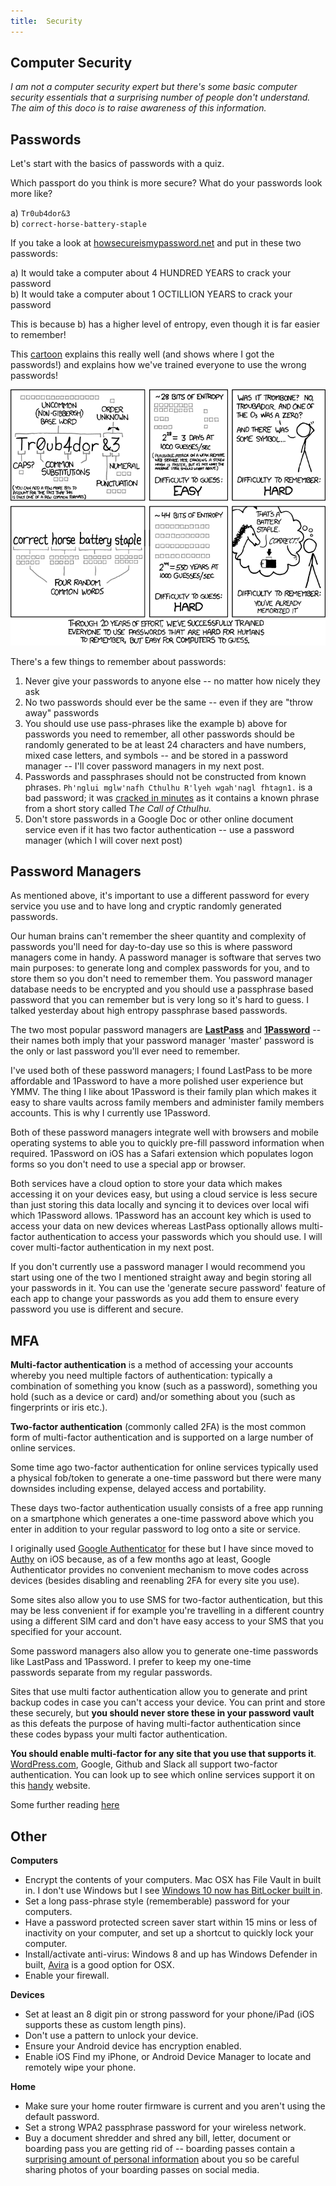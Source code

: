 ```yaml
---
title:  Security
---
```


## Computer Security

_I am not a computer security expert but there's some basic computer security essentials that a surprising number of people don't understand. The aim of this doco is to raise awareness of this information._

## Passwords

Let's start with the basics of passwords with a quiz.

Which passport do you think is more secure? What do your passwords look more like?

a) `Tr0ub4dor&3`\
b) `correct-horse-battery-staple`

If you take a look at [howsecureismypassword.net](https://howsecureismypassword.net/) and put in these two passwords:

a) It would take a computer about 4 HUNDRED YEARS to crack your password\
b) It would take a computer about 1 OCTILLION YEARS to crack your password

This is because b) has a higher level of entropy, even though it is far easier to remember!

This [cartoon](https://xkcd.com/936/) explains this really well (and shows where I got the passwords!) and explains how we've trained everyone to use the wrong passwords!

![password_strength](/media/password_strength.png)

There's a few things to remember about passwords:

1.  Never give your passwords to anyone else -- no matter how nicely they ask
2.  No two passwords should ever be the same -- even if they are "throw away" passwords
3.  You should use use pass-phrases like the example b) above for passwords you need to remember, all other passwords should be randomly generated to be at least 24 characters and have numbers, mixed case letters, and symbols -- and be stored in a password manager -- I'll cover password managers in my next post.
4.  Passwords and passphrases should not be constructed from known phrases. `Ph'nglui mglw'nafh Cthulhu R'lyeh wgah'nagl fhtagn1.` is a bad password; it was [cracked in minutes](https://arstechnica.com/security/2013/08/thereisnofatebutwhatwemake-turbo-charged-cracking-comes-to-long-passwords/) as it contains a known phrase from a short story called T*he Call of Cthulhu.*
5.  Don't store passwords in a Google Doc or other online document service even if it has two factor authentication -- use a password manager (which I will cover next post)

## Password Managers

As mentioned above, it's important to use a different password for every service you use and to have long and cryptic randomly generated passwords.

Our human brains can't remember the sheer quantity and complexity of passwords you'll need for day-to-day use so this is where password managers come in handy. A password manager is software that serves two main purposes: to generate long and complex passwords for you, and to store them so you don't need to remember them. You password manager database needs to be encrypted and you should use a passphrase based password that you can remember but is very long so it's hard to guess. I talked yesterday about high entropy passphrase based passwords.

The two most popular password managers are **[LastPass](https://www.lastpass.com/)** and **[1Password](https://1password.com/)** -- their names both imply that your password manager 'master' password is the only or last password you'll ever need to remember.

I've used both of these password managers; I found LastPass to be more affordable and 1Password to have a more polished user experience but YMMV. The thing I like about 1Password is their family plan which makes it easy to share vaults across family members and administer family members accounts. This is why I currently use 1Password.

Both of these password managers integrate well with browsers and mobile operating systems to able you to quickly pre-fill password information when required. 1Password on iOS has a Safari extension which populates logon forms so you don't need to use a special app or browser.

Both services have a cloud option to store your data which makes accessing it on your devices easy, but using a cloud service is less secure than just storing this data locally and syncing it to devices over local wifi which 1Password allows. 1Password has an account key which is used to access your data on new devices whereas LastPass optionally allows multi-factor authentication to access your passwords which you should use. I will cover multi-factor authentication in my next post.

If you don't currently use a password manager I would recommend you start using one of the two I mentioned straight away and begin storing all your passwords in it. You can use the 'generate secure password' feature of each app to change your passwords as you add them to ensure every password you use is different and secure.

## MFA

**Multi-factor authentication** is a method of accessing your accounts whereby you need multiple factors of authentication: typically a combination of something you know (such as a password), something you hold (such as a device or card) and/or something about you (such as fingerprints or iris etc.).

**Two-factor authentication** (commonly called 2FA) is the most common form of multi-factor authentication and is supported on a large number of online services.

Some time ago two-factor authentication for online services typically used a physical fob/token to generate a one-time password but there were many downsides including expense, delayed access and portability.

These days two-factor authentication usually consists of a free app running on a smartphone which generates a one-time password above which you enter in addition to your regular password to log onto a site or service.

I originally used [Google Authenticator](https://en.wikipedia.org/wiki/Google_Authenticator) for these but I have since moved to [Authy](https://www.authy.com/) on iOS because, as of a few months ago at least, Google Authenticator provides no convenient mechanism to move codes across devices (besides disabling and reenabling 2FA for every site you use).

Some sites also allow you to use SMS for two-factor authentication, but this may be less convenient if for example you're travelling in a different country using a different SIM card and don't have easy access to your SMS that you specified for your account.

Some password managers also allow you to generate one-time passwords like LastPass and 1Password. I prefer to keep my one-time passwords separate from my regular passwords.

Sites that use multi factor authentication allow you to generate and print backup codes in case you can't access your device. You can print and store these securely, but **you should never store these in your password vault** as this defeats the purpose of having multi-factor authentication since these codes bypass your multi factor authentication.

**You should enable multi-factor for any site that you use that supports it**. [WordPress.com](https://WordPress.com), Google, Github and Slack all support two-factor authentication. You can look up to see which online services support it on this [handy](https://twofactorauth.org/) website.

Some further reading [here](https://pixelprivacy.com/resources/two-factor-authentication/)

## Other

**Computers**

- Encrypt the contents of your computers. Mac OSX has File Vault in built in. I don't use Windows but I see [Windows 10 now has BitLocker built in](https://support.microsoft.com/en-us/instantanswers/e7d75dd2-29c2-16ac-f03d-20cfdf54202f/turn-on-device-encryption).
- Set a long pass-phrase style (rememberable) password for your computers.
- Have a password protected screen saver start within 15 mins or less of inactivity on your computer, and set up a shortcut to quickly lock your computer.
- Install/activate anti-virus: Windows 8 and up has Windows Defender in built, [Avira](https://www.avira.com/en/download-start-new/product/avira-free-mac-security) is a good option for OSX.
- Enable your firewall.

**Devices**

- Set at least an 8 digit pin or strong password for your phone/iPad (iOS supports these as custom length pins).
- Don't use a pattern to unlock your device.
- Ensure your Android device has encryption enabled.
- Enable iOS Find my iPhone, or Android Device Manager to locate and remotely wipe your phone.

**Home**

- Make sure your home router firmware is current and you aren't using the default password.
- Set a strong WPA2 passphrase password for your wireless network.
- Buy a document shredder and shred any bill, letter, document or boarding pass you are getting rid of -- boarding passes contain a s[urprising amount of personal information](http://www.inc.com/will-yakowicz/hackers-can-use-boarding-pass-barcode-to-swipe-personal-info.html) about you so be careful sharing photos of your boarding passes on social media.
